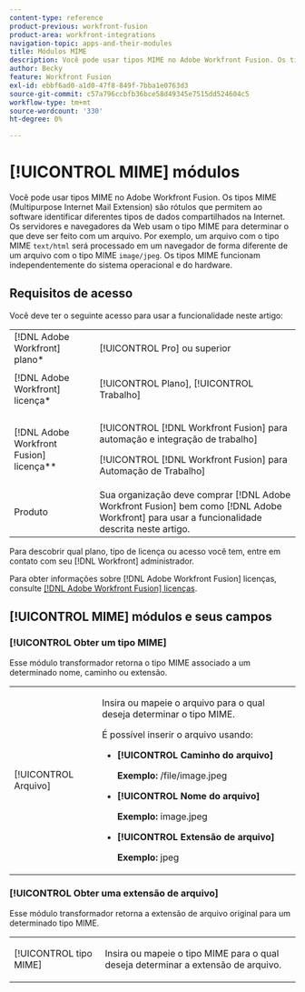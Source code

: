 ```yaml
---
content-type: reference
product-previous: workfront-fusion
product-area: workfront-integrations
navigation-topic: apps-and-their-modules
title: Módulos MIME
description: Você pode usar tipos MIME no Adobe Workfront Fusion. Os tipos MIME (Multipurpose Internet Mail Extension) são rótulos que permitem ao software identificar diferentes tipos de dados compartilhados na Internet. Os servidores e navegadores da Web usam o tipo MIME para determinar o que deve ser feito com um arquivo. Por exemplo, um arquivo com o tipo MIME text/html será processado em um navegador de forma diferente de um arquivo com o tipo MIME image/jpeg. Os tipos MIME funcionam independentemente do sistema operacional e do hardware.
author: Becky
feature: Workfront Fusion
exl-id: ebbf6ad0-a1d0-47f8-849f-7bba1e0763d3
source-git-commit: c57a796ccbfb36bce58d49345e7515dd524604c5
workflow-type: tm+mt
source-wordcount: '330'
ht-degree: 0%

---
```


# [!UICONTROL MIME] módulos

Você pode usar tipos MIME no Adobe Workfront Fusion. Os tipos MIME (Multipurpose Internet Mail Extension) são rótulos que permitem ao software identificar diferentes tipos de dados compartilhados na Internet. Os servidores e navegadores da Web usam o tipo MIME para determinar o que deve ser feito com um arquivo. Por exemplo, um arquivo com o tipo MIME `text/html` será processado em um navegador de forma diferente de um arquivo com o tipo MIME `image/jpeg`. Os tipos MIME funcionam independentemente do sistema operacional e do hardware.

## Requisitos de acesso

Você deve ter o seguinte acesso para usar a funcionalidade neste artigo:

<table style="table-layout:auto"> 
 <col> 
 <col> 
 <tbody> 
  <tr> 
   <td role="rowheader">[!DNL Adobe Workfront] plano*</td>
  <td> <p>[!UICONTROL Pro] ou superior</p> </td>
  </tr> 
  <tr data-mc-conditions=""> 
   <td role="rowheader">[!DNL Adobe Workfront] licença*</td>
   <td> <p>[!UICONTROL Plano], [!UICONTROL Trabalho]</p> </td> 
  </tr> 
  <tr> 
   <td role="rowheader">[!DNL Adobe Workfront Fusion] licença**</td> 
   <td> <p>[!UICONTROL [!DNL Workfront Fusion] para automação e integração de trabalho] </p> <p>[!UICONTROL [!DNL Workfront Fusion] para Automação de Trabalho]</p> </td> 
  </tr> 
  <tr> 
   <td role="rowheader">Produto</td> 
   <td>Sua organização deve comprar [!DNL Adobe Workfront Fusion] bem como [!DNL Adobe Workfront] para usar a funcionalidade descrita neste artigo.</td> 
  </tr> 
 </tbody> 
</table>

Para descobrir qual plano, tipo de licença ou acesso você tem, entre em contato com seu [!DNL Workfront] administrador.

Para obter informações sobre [!DNL Adobe Workfront Fusion] licenças, consulte [[!DNL Adobe Workfront Fusion] licenças](../../workfront-fusion/get-started/license-automation-vs-integration.md).

## [!UICONTROL MIME] módulos e seus campos

### [!UICONTROL Obter um tipo MIME]

Esse módulo transformador retorna o tipo MIME associado a um determinado nome, caminho ou extensão.

<table style="table-layout:auto"> 
 <col> 
 <col> 
 <tbody> 
  <tr> 
   <td role="rowheader">[!UICONTROL Arquivo]</td> 
   <td> <p>Insira ou mapeie o arquivo para o qual deseja determinar o tipo MIME. </p> <p>É possível inserir o arquivo usando:</p> 
    <ul> 
     <li> <p><strong>[!UICONTROL Caminho do arquivo]</strong> </p> <p class="example" data-mc-autonum="<b>Example: </b>"><span class="autonumber"><span><b>Exemplo: </b></span></span>/file/image.jpeg</p> </li> 
     <li><strong>[!UICONTROL Nome do arquivo]</strong>  <p class="example" data-mc-autonum="<b>Example: </b>"><span class="autonumber"><span><b>Exemplo: </b></span></span>image.jpeg</p> </li> 
     <li><strong>[!UICONTROL Extensão de arquivo]</strong>  <p class="example" data-mc-autonum="<b>Example: </b>"><span class="autonumber"><span><b>Exemplo: </b></span></span>jpeg</p> </li> 
    </ul> </td> 
  </tr> 
 </tbody> 
</table>

### [!UICONTROL Obter uma extensão de arquivo]

Esse módulo transformador retorna a extensão de arquivo original para um determinado tipo MIME.

<table style="table-layout:auto"> 
 <col> 
 <col> 
 <tbody> 
  <tr> 
   <td role="rowheader">[!UICONTROL tipo MIME]</td> 
   <td> <p>Insira ou mapeie o tipo MIME para o qual deseja determinar a extensão de arquivo. </p> </td> 
  </tr> 
 </tbody> 
</table>
